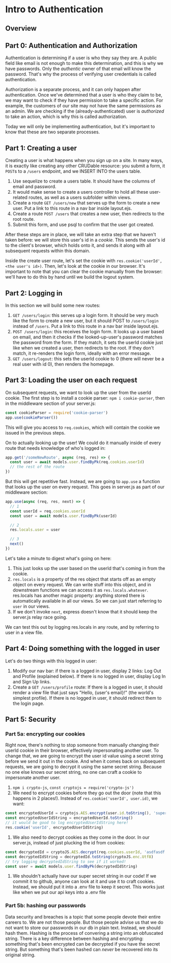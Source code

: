 # Intro to Authentication

## Overview

## Part 0: Authentication and Authorization
Authentication is determining if a user is who they say they are. A public field like email is not enough to make this determination, and this is why we have passwords. Only the _authentic_ owner of that email will know the password. That's why the process of verifying user credentials is called authentication.

Authorization is a separate process, and it can only happen after authentication. Once we've determined that a user is who they claim to be, we may want to check if they have permission to take a specific action. For example, the customers of our site may not have the same permissions as an admin. We are checking if the (already-authenticated) user is _authorized_ to take an action, which is why this is called authorization.

Today we will only be implementing authentication, but it's important to know that these are two separate processes.

## Part 1: Creating a user
Creating a user is what happens when you sign up on a site. In many ways, it is exactly like creating any other CRUDable resource: you submit a form, it `POST`s to a `/users` endpoint, and we INSERT INTO the users table.

1. Use sequelize to create a users table. It should have the columns of email and password.
1. It would make sense to create a users controller to hold all these user-related routes, as well as a users subfolder within views.
1. Create a route `GET /users/new` that serves up the form to create a new user. Put a link to this route in a nav bar inside layout.ejs.
1. Create a route `POST /users` that creates a new user, then redirects to the root route.
1. Submit this form, and use psql to confirm that the user got created.

After these steps are in place, we will take an extra step that we haven't taken before: we will store this user's id in a _cookie_. This sends the user's id to the client's browser, which holds onto it, and sends it along with all subsequent requests within this domain.

Inside the create user route, let's set the cookie with `res.cookie('userId', <the user's id>)`. Then, let's look at the cookie in our browser. It's important to note that you can clear the cookie manually from the browser: we'll have to do this by hand until we build the logout system.

## Part 2: Logging in
In this section we will build some new routes:

1. `GET /users/login`: this serves up a login form. It should be very much like the form to create a new user, but it should POST to `/users/login` instead of `/users`. Put a link to this route in a nav bar inside layout.ejs.
1. `POST /users/login`: this receives the login form. It looks up a user based on email, and then it checks if the looked-up-user's password matches the password from the form. If they match, it sets the userId cookie just like when we created a user, then redirects to the root. If they don't match, it re-renders the login form, ideally with an error message.
1. `GET /users/logout`: this sets the userId cookie to 0 (there will never be a real user with id 0), then renders the homepage.

## Part 3: Loading the user on each request
On subsequent requests, we want to look up the user from the userId cookie. The first step is to install a cookie parser: `npm i cookie-parser`, then in the middleware section of your server.js:
```js
const cookieParser = require('cookie-parser')
app.use(cookieParser())
```
This will give you access to `req.cookies`, which will contain the cookie we issued in the previous steps.

On to actually looking up the user! We could do it manually inside of every route that needs knowledge of who's logged in:
```js
app.get('/someNewRoute', async (req, res) => {
  const user = await models.user.findByPk(req.cookies.userId)
  // the rest of the route
})
```
But this will get repetitive fast. Instead, we are going to `app.use` a function that looks up the user on every request. This goes in server.js as part of our middleware section:
```js
app.use(async (req, res, next) => {
  // 1
  const userId = req.cookies.userId
  const user = await models.user.findByPk(userId)

  // 2
  res.locals.user = user

  // 3
  next()
})
```

Let's take a minute to digest what's going on here:

1. This just looks up the user based on the userId that's coming in from the cookie.
1. `res.locals` is a property of the res object that starts off as an empty object on every request. We can write stuff into this object, and in downstream functions we can access it as `res.locals.whatever`. res.locals has another magic property: anything stored there is automatically available in all our views. So we can just start referring to `user` in our views.
1. If we don't invoke `next`, express doesn't know that it should keep the server.js relay race going.

We can test this out by logging res.locals in any route, and by referring to user in a view file.

## Part 4: Doing something with the logged in user
Let's do two things with this logged in user:
1. Modify our nav bar: if there is a logged in user, display 2 links: Log Out and Profile (explained below). If there is no logged in user, display Log In and Sign Up links.
1. Create a `GET /users/profile` route: If there is a logged in user, it should render a view file that just says "Hello, {user's email}!" (the world's simplest profile). If there is no logged in user, it should redirect them to the login page.

## Part 5: Security
### Part 5a: encrypting our cookies
Right now, there's nothing to stop someone from manually changing their userId cookie in their browser, effectively impersonating another user. To change that, we are going to encrypt the user id value using a secret string before we send it out in the cookie. And when it comes back on subsequent requests, we are going to decrypt it using the same secret string. Because no one else knows our secret string, no one can craft a cookie to impersonate another user.

1. `npm i crypto-js`, `const cryptojs = require('crypto-js')`
1. We need to encrypt cookies before they go out the door (note that this happens in 2 places!). Instead of `res.cookie('userId', user.id)`, we want:
```js
const encryptedUserId = cryptojs.AES.encrypt(user.id.toString(), 'super secret string')
const encryptedUserIdString = encryptedUserId.toString()
// it would be good to log encryptedUserIdString here!
res.cookie('userId', encryptedUserIdString)
```
1. We also need to decrypt cookies as they come in the door. In our server.js, instead of just plucking the id from cookies:
```js
const decryptedId = cryptoJS.AES.decrypt(req.cookies.userId, 'asdfasdf')
const decryptedIdString = decryptedId.toString(cryptoJS.enc.Utf8)
// try logging decryptedIdString to see if it worked!
const user = await models.user.findByPk(decryptedIdString)
```
1. We shouldn't actually have our super secret string in our code! If we commit it to github, anyone can look at it and use it to craft cookies. Instead, we should put it into a .env file to keep it secret. This works just like when we put our api keys into a .env file

### Part 5b: hashing our passwords
Data security and breaches is a topic that some people devote their entire careers to. We are not those people. But those people advise us that we do not want to store our passwords in our db in plain text. Instead, we should hash them. Hashing is the process of convering a string into an obfuscated string. There is a key difference between hashing and encrypting: something that's been encrypted can be decrypted if you have the secret string. But something that's been hashed can _never_ be recovered into its original string.



